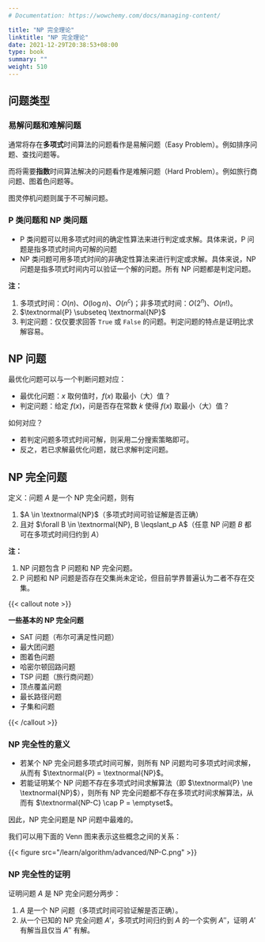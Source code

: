 ```yaml
---
# Documentation: https://wowchemy.com/docs/managing-content/

title: "NP 完全理论"
linktitle: "NP 完全理论"
date: 2021-12-29T20:38:53+08:00
type: book
summary: ""
weight: 510
---
```


<!--more-->

## 问题类型

### 易解问题和难解问题

通常将存在**多项式**时间算法的问题看作是易解问题（Easy Problem）。例如排序问题、查找问题等。

而将需要**指数**时间算法解决的问题看作是难解问题（Hard Problem）。例如旅行商问题、图着色问题等。

图灵停机问题则属于不可解问题。

### P 类问题和 NP 类问题

- P 类问题可以用多项式时间的确定性算法来进行判定或求解。具体来说，P 问题是指多项式时间内可解的问题
- NP 类问题可用多项式时间的非确定性算法来进行判定或求解。具体来说，NP 问题是指多项式时间内可以验证一个解的问题。所有 NP 问题都是判定问题。

**注：**

1. 多项式时间：$O(n)$、$O(\log n)$、$O(n^c)$；非多项式时间：$O(2^n)$、$O(n!)$。
2. $\textnormal{P} \subseteq \textnormal{NP}$
3. 判定问题：仅仅要求回答 `True` 或 `False` 的问题。判定问题的特点是证明比求解容易。

## NP 问题

最优化问题可以与一个判断问题对应：

- 最优化问题：$x$ 取何值时，$f(x)$ 取最小（大）值？
- 判定问题：给定 $f(x)$，问是否存在常数 $k$ 使得 $f(x)$ 取最小（大）值？

如何对应？

- 若判定问题多项式时间可解，则采用二分搜索策略即可。
- 反之，若已求解最优化问题，就已求解判定问题。

## NP 完全问题

定义：问题 $A$ 是一个 NP 完全问题，则有

1. $A \in \textnormal{NP}$（多项式时间可验证解是否正确）
2. 且对 $\forall B \in \textnormal{NP}, B \leqslant_p A$（任意 NP 问题 $B$ 都可在多项式时间归约到 $A$）

**注：**

1. NP 问题包含 P 问题和 NP 完全问题。
2. P 问题和 NP 问题是否存在交集尚未定论，但目前学界普遍认为二者不存在交集。

{{< callout note >}}

**一些基本的 NP 完全问题**

- SAT 问题（布尔可满足性问题）
- 最大团问题
- 图着色问题
- 哈密尔顿回路问题
- TSP 问题（旅行商问题）
- 顶点覆盖问题
- 最长路径问题
- 子集和问题

{{< /callout >}}

### NP 完全性的意义

- 若某个 NP 完全问题多项式时间可解，则所有 NP 问题均可多项式时间求解，从而有 $\textnormal{P} = \textnormal{NP}$。
- 若能证明某个 NP 问题不存在多项式时间求解算法（即 $\textnormal{P} \ne \textnormal{NP}$），则所有 NP 完全问题都不存在多项式时间求解算法，从而有 $\textnormal{NP-C} \cap P = \emptyset$。

因此，NP 完全问题是 NP 问题中最难的。

我们可以用下面的 Venn 图来表示这些概念之间的关系：

{{< figure src="/learn/algorithm/advanced/NP-C.png" >}}

### NP 完全性的证明

证明问题 $A$ 是 NP 完全问题分两步：

1. $A$ 是一个 NP 问题（多项式时间可验证解是否正确）。
2. 从一个已知的 NP 完全问题 $A'$，多项式时间归约到 $A$ 的一个实例 $A''$，证明 $A'$ 有解当且仅当 $A''$ 有解。